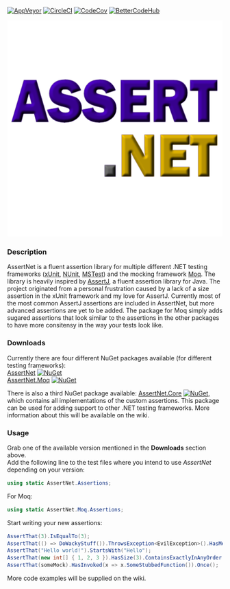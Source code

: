[![AppVeyor](https://ci.appveyor.com/api/projects/status/github/CptWesley/AssertNet?svg=true)](https://ci.appveyor.com/project/CptWesley/AssertNet)
[![CircleCI](https://circleci.com/gh/CptWesley/AssertNet.svg?style=shield)](https://circleci.com/gh/CptWesley/AssertNet)
[![CodeCov](https://codecov.io/gh/CptWesley/AssertNet/branch/master/graph/badge.svg)](https://codecov.io/gh/CptWesley/AssertNet/)
[![BetterCodeHub](https://bettercodehub.com/edge/badge/CptWesley/AssertNet?branch=master)](https://bettercodehub.com/results/CptWesley/AssertNet)

![AssertNet](https://raw.githubusercontent.com/CptWesley/AssertNet/master/logo.png)
### Description
AssertNet is a fluent assertion library for multiple different .NET testing frameworks ([xUnit](https://xunit.github.io/), [NUnit](http://nunit.org/), [MSTest](https://github.com/Microsoft/testfx)) and the mocking framework [Moq](https://github.com/Moq/moq4/). The library is heavily inspired by [AssertJ](http://joel-costigliola.github.io/assertj/), a fluent assertion library for Java. The project originated from a personal frustration caused by a lack of a size assertion in the xUnit framework and my love for AssertJ. Currently most of the most common AssertJ assertions are included in AssertNet, but more advanced assertions are yet to be added. The package for Moq simply adds sugared assertions that look similar to the assertions in the other packages to have more consitensy in the way your tests look like.

### Downloads
Currently there are four different NuGet packages available (for different testing frameworks):  
[AssertNet](https://www.nuget.org/packages/AssertNet/) [![NuGet](https://img.shields.io/nuget/v/AssertNet.svg)](https://www.nuget.org/packages/AssertNet/)  
[AssertNet.Moq](https://www.nuget.org/packages/AssertNet.Moq/) [![NuGet](https://img.shields.io/nuget/v/AssertNet.Moq.svg)](https://www.nuget.org/packages/AssertNet.Moq/)  
  
There is also a third NuGet package available: [AssertNet.Core](https://www.nuget.org/packages/AssertNet.Core/) [![NuGet](https://img.shields.io/nuget/v/AssertNet.Core.svg)](https://www.nuget.org/packages/AssertNet.Core/), which contains all implementations of the custom assertions. This package can be used for adding support to other .NET testing frameworks. More information about this will be available on the wiki.

### Usage
Grab one of the available version mentioned in the __Downloads__ section above.  
Add the following line to the test files where you intend to use _AssertNet_ depending on your version:  
```cs
using static AssertNet.Assertions;
```  
For Moq:  
```cs
using static AssertNet.Moq.Assertions;
```  
Start writing your new assertions:
```cs
AssertThat(3).IsEqualTo(3);
AssertThat(() => DoWackyStuff()).ThrowsException<EvilException>().HasMessage("Something bad went wrong.");
AssertThat("Hello world!").StartsWith("Hello");
AssertThat(new int[] { 1, 2, 3 }).HasSize(3).ContainsExactlyInAnyOrder(2, 3, 1);
AssertThat(someMock).HasInvoked(x => x.SomeStubbedFunction()).Once();
```
More code examples will be supplied on the wiki.
